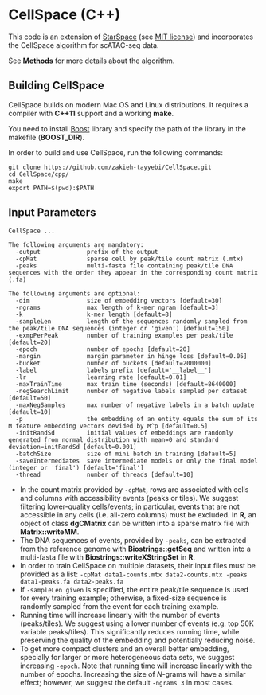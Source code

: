 # CellSpace (C++)

This code is an extension of [StarSpace](https://github.com/facebookresearch/StarSpace) (see [MIT license](StarSpace-MIT-License.md)) and incorporates the CellSpace algorithm for scATAC-seq data.

See [**Methods**](https://www.biorxiv.org/content/10.1101/2022.05.02.490310v3.full.pdf) for more details about the algorithm.

## Building CellSpace

CellSpace builds on modern Mac OS and Linux distributions. It requires a compiler with **C++11** support and a working **make**.

You need to install <a href=http://www.boost.org/>Boost</a> library and specify the path of the library in the makefile (**BOOST_DIR**).

In order to build and use CellSpace, run the following commands:

    git clone https://github.com/zakieh-tayyebi/CellSpace.git
    cd CellSpace/cpp/
    make
    export PATH=$(pwd):$PATH

## Input Parameters

    CellSpace ...

    The following arguments are mandatory:
      -output             prefix of the output
      -cpMat              sparse cell by peak/tile count matrix (.mtx)
      -peaks              multi-fasta file containing peak/tile DNA sequences with the order they appear in the corresponding count matrix (.fa)

    The following arguments are optional:
      -dim                size of embedding vectors [default=30]
      -ngrams             max length of k-mer ngram [default=3]
      -k                  k-mer length [default=8]
      -sampleLen          length of the sequences randomly sampled from the peak/tile DNA sequences (integer or 'given') [default=150]
      -exmpPerPeak        number of training examples per peak/tile [default=20]
      -epoch              number of epochs [default=20]
      -margin             margin parameter in hinge loss [default=0.05]
      -bucket             number of buckets [default=2000000]
      -label              labels prefix [default='__label__']
      -lr                 learning rate [default=0.01]
      -maxTrainTime       max train time (seconds) [default=8640000]
      -negSearchLimit     number of negative labels sampled per dataset [default=50]
      -maxNegSamples      max number of negative labels in a batch update [default=10]
      -p                  the embedding of an entity equals the sum of its M feature embedding vectors devided by M^p [default=0.5]
      -initRandSd         initial values of embeddings are randomly generated from normal distribution with mean=0 and standard deviation=initRandSd [default=0.001]
      -batchSize          size of mini batch in training [default=5]
      -saveIntermediates  save intermediate models or only the final model (integer or 'final') [default='final']
      -thread             number of threads [default=10]

-   In the count matrix provided by `-cpMat`, rows are associated with cells and columns with accessibility events (peaks or tiles). We suggest filtering lower-quality cells/events; in particular, events that are not accessible in any cells (i.e. all-zero columns) must be excluded. In **R**, an object of class **dgCMatrix** can be written into a sparse matrix file with **Matrix::writeMM**.
-   The DNA sequences of events, provided by `-peaks`, can be extracted from the reference genome with **Biostrings::getSeq** and written into a multi-fasta file with **Biostrings::writeXStringSet** in **R**.
-   In order to train CellSpace on multiple datasets, their input files must be provided as a list: `-cpMat data1-counts.mtx data2-counts.mtx -peaks data1-peaks.fa data2-peaks.fa`
-   If `-sampleLen given` is specified, the entire peak/tile sequence is used for every training example; otherwise, a fixed-size sequence is randomly sampled from the event for each training example.
-   Running time will increase linearly with the number of events (peaks/tiles). We suggest using a lower number of events (e.g. top 50K variable peaks/tiles). This significantly reduces running time, while preserving the quality of the embedding and potentially reducing noise.
-   To get more compact clusters and an overall better embedding, specially for larger or more heterogeneous data sets, we suggest increasing `-epoch`. Note that running time will increase linearly with the number of epochs. Increasing the size of *N*-grams will have a similar effect; however, we suggest the default `-ngrams 3` in most cases.
